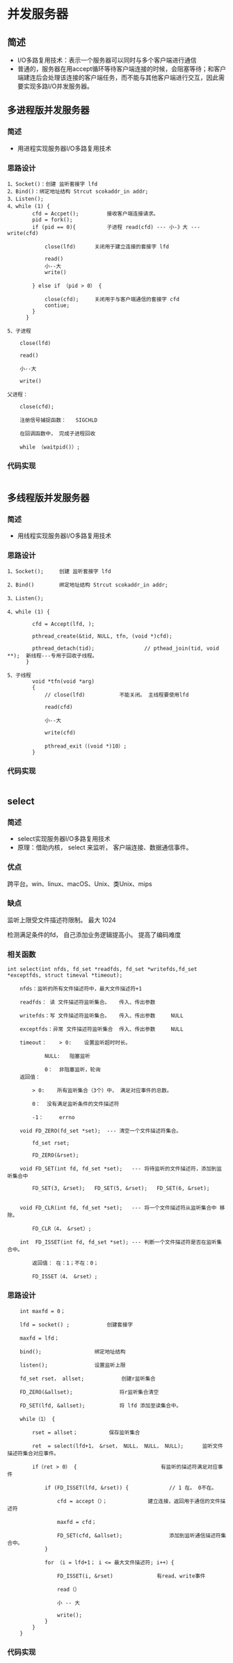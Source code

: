 # **并发服务器**

## **简述**

- I/O多路复用技术：表示一个服务器可以同时与多个客户端进行通信
- 普通的，服务器在用accept循环等待客户端连接的时候，会阻塞等待；和客户端建连后会处理该连接的客户端任务，而不能与其他客户端进行交互，因此需要实现多路I/O并发服务器。



## **多进程版并发服务器**

### **简述**

- 用进程实现服务器I/O多路复用技术

### **思路设计**

```
1、Socket()：创建 监听套接字 lfd
2、Bind()：绑定地址结构 Strcut scokaddr_in addr;
3、Listen();	
4、while (1) {
		cfd = Accpet();			接收客户端连接请求。
		pid = fork();
		if (pid == 0){			子进程 read(cfd) --- 小-》大 --- write(cfd)
		
			close(lfd)		关闭用于建立连接的套接字 lfd

			read()
			小--大
			write()

		} else if （pid > 0） {	

			close(cfd);		关闭用于与客户端通信的套接字 cfd	
			contiue;
		}
	  }

5、子进程

	close(lfd)

	read()

	小--大

	write()	

父进程：

	close(cfd);

	注册信号捕捉函数：	SIGCHLD

	在回调函数中， 完成子进程回收

	while （waitpid()）;
```

### **代码实现**

```c
```





## **多线程版并发服务器**

### **简述**

- 用线程实现服务器I/O多路复用技术

### **思路设计**

```
1、Socket();		创建 监听套接字 lfd

2、Bind()		绑定地址结构 Strcut scokaddr_in addr;

3、Listen();		

4、while (1) {		

		cfd = Accept(lfd, );

		pthread_create(&tid, NULL, tfn, (void *)cfd);

		pthread_detach(tid);  				// pthead_join(tid, void **);  新线程---专用于回收子线程。
	  }

5、子线程
		void *tfn(void *arg) 
		{
			// close(lfd)			不能关闭。 主线程要使用lfd

			read(cfd)

			小--大

			write(cfd)

			pthread_exit（(void *)10）;	
		}
```

### **代码实现**

```c
```





## **select**

### **简述**

- select实现服务器I/O多路复用技术
- 原理：借助内核， select 来监听， 客户端连接、数据通信事件。

### **优点**

跨平台。win、linux、macOS、Unix、类Unix、mips

### **缺点**

监听上限受文件描述符限制。 最大 1024

检测满足条件的fd， 自己添加业务逻辑提高小。 提高了编码难度

### **相关函数**

	int select(int nfds, fd_set *readfds, fd_set *writefds,fd_set *exceptfds, struct timeval *timeout);
	
		nfds：监听的所有文件描述符中，最大文件描述符+1
	
		readfds： 读 文件描述符监听集合。	传入、传出参数
	
		writefds：写 文件描述符监听集合。	传入、传出参数		NULL
	
		exceptfds：异常 文件描述符监听集合	传入、传出参数		NULL
	
		timeout： 	> 0: 	设置监听超时时长。
	
				NULL:	阻塞监听
	
				0：	非阻塞监听，轮询
		返回值：
	
			> 0:	所有监听集合（3个）中， 满足对应事件的总数。
	
			0：	没有满足监听条件的文件描述符
	
			-1： 	errno

```
	void FD_ZERO(fd_set *set);	--- 清空一个文件描述符集合。

		fd_set rset;

		FD_ZERO(&rset);

	void FD_SET(int fd, fd_set *set);	--- 将待监听的文件描述符，添加到监听集合中

		FD_SET(3, &rset);	FD_SET(5, &rset);	FD_SET(6, &rset);


	void FD_CLR(int fd, fd_set *set);	--- 将一个文件描述符从监听集合中 移除。

		FD_CLR（4， &rset）;

	int  FD_ISSET(int fd, fd_set *set);	--- 判断一个文件描述符是否在监听集合中。

		返回值： 在：1；不在：0；

		FD_ISSET（4， &rset）;
```

### **思路设计**

```
	int maxfd = 0；

	lfd = socket() ;			创建套接字

	maxfd = lfd；

	bind();					绑定地址结构

	listen();				设置监听上限

	fd_set rset， allset;			创建r监听集合

	FD_ZERO(&allset);				将r监听集合清空

	FD_SET(lfd, &allset);			将 lfd 添加至读集合中。

	while（1） {

		rset = allset；			保存监听集合
	
		ret  = select(lfd+1， &rset， NULL， NULL， NULL);		监听文件描述符集合对应事件。

		if（ret > 0） {							有监听的描述符满足对应事件
		
			if (FD_ISSET(lfd, &rset)) {				// 1 在。 0不在。

				cfd = accept（）；				建立连接，返回用于通信的文件描述符

				maxfd = cfd；

				FD_SET(cfd, &allset);				添加到监听通信描述符集合中。
			}

			for （i = lfd+1； i <= 最大文件描述符; i++）{

				FD_ISSET(i, &rset)				有read、write事件

				read（）

				小 -- 大

				write();
			}	
		}
	}
```



### **代码实现**

```c
```



